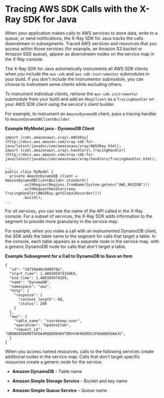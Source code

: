 # Tracing AWS SDK Calls with the X\-Ray SDK for Java<a name="xray-sdk-java-awssdkclients"></a>

When your application makes calls to AWS services to store data, write to a queue, or send notifications, the X\-Ray SDK for Java tracks the calls downstream in subsegments\. Traced AWS services and resources that you access within those services \(for example, an Amazon S3 bucket or Amazon SQS queue\), appear as downstream nodes on the service map in the X\-Ray console\.

The X\-Ray SDK for Java automatically instruments all AWS SDK clients when you include the `aws-sdk` and `aws-sdk-instrumentor` submodules in your build\. If you don't include the Instrumentor submodule, you can choose to instrument some clients while excluding others\.

To instrument individual clients, remove the `aws-sdk-instrumentor` submodule from your build and add an `XRayClient` as a `TracingHandler` on your AWS SDK client using the service's client builder\.

For example, to instrument an `AmazonDynamoDB` client, pass a tracing handler to `AmazonDynamoDBClientBuilder`\.

**Example MyModel\.java \- DynamoDB Client**  

```
import [com\.amazonaws\.xray\.AWSXRay](http://docs.aws.amazon.com/xray-sdk-for-java/latest/javadoc/com/amazonaws/xray/AWSXRay.html);
import [com\.amazonaws\.xray\.handlers\.TracingHandler](http://docs.aws.amazon.com/xray-sdk-for-java/latest/javadoc/com/amazonaws/xray/handlers/TracingHandler.html);

...
public class MyModel {
  private AmazonDynamoDB client = AmazonDynamoDBClientBuilder.standard()
        .withRegion(Regions.fromName(System.getenv("AWS_REGION")))
        .withRequestHandlers(new TracingHandler(AWSXRay.getGlobalRecorder()))
        .build();
...
```

For all services, you can see the name of the API called in the X\-Ray console\. For a subset of services, the X\-Ray SDK adds information to the segment to provide more granularity in the service map\.

For example, when you make a call with an instrumented DynamoDB client, the SDK adds the table name to the segment for calls that target a table\. In the console, each table appears as a separate node in the service map, with a generic DynamoDB node for calls that don't target a table\.

**Example Subsegment for a Call to DynamoDB to Save an Item**  

```
{
  "id": "24756640c0d0978a",
  "start_time": 1.480305974194E9,
  "end_time": 1.4803059742E9,
  "name": "DynamoDB",
  "namespace": "aws",
  "http": {
    "response": {
      "content_length": 60,
      "status": 200
    }
  },
  "aws": {
    "table_name": "scorekeep-user",
    "operation": "UpdateItem",
    "request_id": "UBQNSO5AEM8T4FDA4RQDEB94OVTDRVV4K4HIRGVJF66Q9ASUAAJG",
  }
}
```

When you access named resources, calls to the following services create additional nodes in the service map\. Calls that don't target specific resources create a generic node for the service\.

+ **Amazon DynamoDB** – Table name

+ **Amazon Simple Storage Service** – Bucket and key name

+ **Amazon Simple Queue Service** – Queue name
